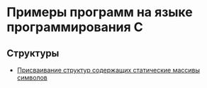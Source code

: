 # Примеры программ на языке программирования C

## Структуры

- [Присваивание структур содержащих статические массивы символов](struct-with-chars-assignment/)

